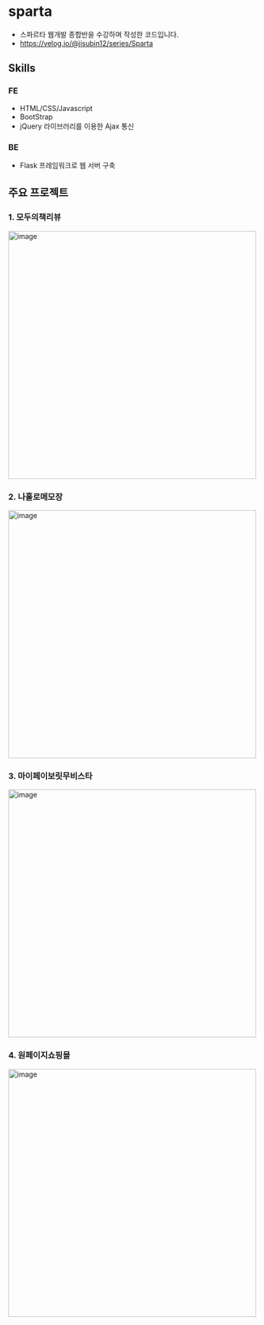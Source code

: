 # sparta
- 스파르타 웹개발 종합반을 수강하며 작성한 코드입니다.
- https://velog.io/@jisubin12/series/Sparta

## Skills
### FE 
- HTML/CSS/Javascript
- BootStrap
- jQuery 라이브러리를 이용한 Ajax 통신
### BE
- Flask 프레임워크로 웹 서버 구축

## 주요 프로젝트
### 1. 모두의책리뷰
<img width="500" alt="image" src="https://user-images.githubusercontent.com/56349582/156928833-eb4a1ff7-16bd-49ee-a8c0-4799ed66d420.png">

### 2. 나홀로메모장
<img width="500" alt="image" src="https://user-images.githubusercontent.com/56349582/156928995-95a63d2b-abfe-4454-8e72-4aa43298f65f.png">

### 3. 마이페이보릿무비스타
<img width="500" alt="image" src="https://user-images.githubusercontent.com/56349582/156929031-01984f5d-bc84-4b5b-8618-bd9a65211766.png">

### 4. 원페이지쇼핑몰
<img width="500" alt="image" src="https://user-images.githubusercontent.com/56349582/156929142-121e1038-ea7e-4ced-9a69-3b2613ed9f8a.png">
